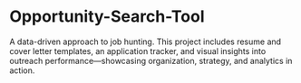 # Opportunity-Search-Tool
A data-driven approach to job hunting. This project includes resume and cover letter templates, an application tracker, and visual insights into outreach performance—showcasing organization, strategy, and analytics in action.
